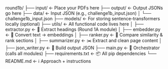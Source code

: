 round1b/
├── input/                          ← Place your PDFs here
├── output/                         ← Output JSONs go here
├── data/                           ← Input JSON (e.g., challenge1b_input.json)
│   └── challenge1b_input.json
├── models/                         ← For storing sentence-transformers locally (optional)
├── utils/                          ← All functional code lives here
│   ├── extractor.py                ← 📄 Extract headings (Round 1A module)
│   ├── embedder.py                 ← 🔢 Convert text → embeddings
│   ├── ranker.py                   ← 🧠 Compare similarity & rank sections
│   ├── summarizer.py               ← ✂️ Extract and clean page content
│   ├── json_writer.py              ← 🧾 Build output JSON
├── main.py                         ← 🔁 Orchestrator (calls all modules)
├── requirements.txt                ← 📦 All pip dependencies
└── README.md                       ← ℹ️ Approach + instructions